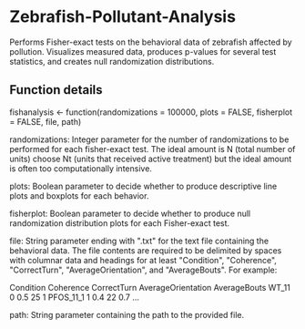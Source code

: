# Zebrafish-Pollutant-Analysis
Performs Fisher-exact tests on the behavioral data of zebrafish affected by pollution. Visualizes measured data, produces p-values for several test statistics, and creates null randomization distributions.

## Function details
fishanalysis <- function(randomizations = 100000, plots = FALSE, fisherplot = FALSE, file, path)

randomizations: Integer parameter for the number of randomizations to be performed for each fisher-exact test. The ideal amount is N (total number of units) choose Nt (units that received active treatment) but the ideal amount is often too computationally intensive.

plots: Boolean parameter to decide whether to produce descriptive line plots and boxplots for each behavior.

fisherplot: Boolean parameter to decide whether to produce null randomization distribution plots for each Fisher-exact test.

file: String parameter ending with ".txt" for the text file containing the behavioral data. The file contents are required to be delimited by spaces with columnar data and headings for at least "Condition", "Coherence", "CorrectTurn", "AverageOrientation", and "AverageBouts". For example:

  Condition  Coherence  CorrectTurn  AverageOrientation  AverageBouts
  WT_11      0          0.5          25                  1
  PFOS_11_1  1          0.4          22                  0.7
  ...

path: String parameter containing the path to the provided file.
